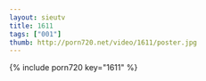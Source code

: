 ```yaml
--- 
layout: sieutv
title: 1611
tags: ["001"]
thumb: http://porn720.net/video/1611/poster.jpg
---
```

{% include porn720 key="1611" %} 

